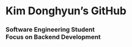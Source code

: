 <h1 align="left">Kim Donghyun’s GitHub</h1>

<h3 align="left">Software Engineering Student<br/> Focus on Backend Development</h3>
